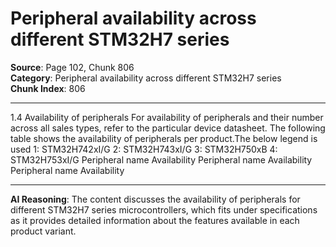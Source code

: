 # Peripheral availability across different STM32H7 series

**Source**: Page 102, Chunk 806  
**Category**: Peripheral availability across different STM32H7 series  
**Chunk Index**: 806

---

1.4 Availability of peripherals
For availability of peripherals and their number across all sales types, refer to the particular
device datasheet.
The following table shows the availability of peripherals per product.The below legend is
used
1: STM32H742xI/G
2: STM32H743xI/G
3: STM32H750xB
4: STM32H753xI/G
Peripheral name Availability Peripheral name Availability Peripheral name Availability

---

**AI Reasoning**: The content discusses the availability of peripherals for different STM32H7 series microcontrollers, which fits under specifications as it provides detailed information about the features available in each product variant.
